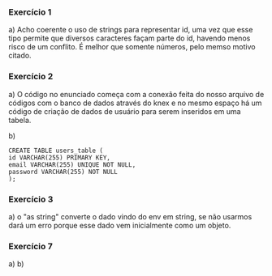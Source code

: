 ### Exercício 1

a) Acho coerente o uso de strings para representar id, uma vez que esse tipo permite que diversos caracteres façam parte do id, havendo menos risco de um conflito. É melhor que somente números, pelo memso motivo citado.


### Exercício 2

a) O código no enunciado começa com a conexão feita do nosso arquivo de códigos com o banco de dados através do knex e no mesmo espaço há um código de criação de dados de usuário para serem inseridos em uma tabela.

b) 
```
CREATE TABLE users_table (
id VARCHAR(255) PRIMARY KEY,
email VARCHAR(255) UNIQUE NOT NULL,
password VARCHAR(255) NOT NULL
);
```

### Exercício 3

a) o "as string" converte o dado vindo do env em string, se não usarmos dará um erro porque esse dado vem inicialmente como um objeto.

### Exercício 7

a)
b)
